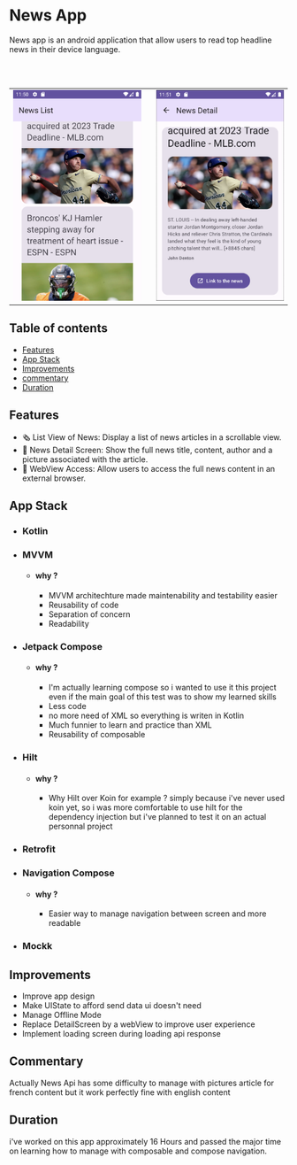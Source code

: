 # News App



News app is an android application that allow users to read top headline news in their device language.

<br>
<br>

<table>
  <tr>
    <td style="padding-right: 20px;">
      <img src="news_list_screen.png" alt="NewsApp list screen" width="400">
    </td>
    <td>
      <img src="news_detail_screen.png" alt="NewsApp detail screen" width="400">
    </td>
  </tr>
</table>



## Table of contents

- [Features](#features)
- [App Stack](#appstack)
- [Improvements](#improvements)
- [commentary](#commentary)
- [Duration](#duration)


## Features

<a name="features"></a>

- 🗞️ List View of News: Display a list of news articles in a scrollable view.
- 📰 News Detail Screen: Show the full news title, content, author and a picture associated with the article.
- 🔗 WebView Access: Allow users to access the full news content in an external browser.


## App Stack

<a name="appstack"></a>

- ### Kotlin

- ### MVVM
  - #### why ?
    - MVVM architechture made maintenability and testability easier
    - Reusability of code
    - Separation of concern
    - Readability

- ### Jetpack Compose
  - #### why ?
    - I'm actually learning compose so i wanted to use it this project even if the main goal of this test was to show my learned skills
    - Less code
    - no more need of XML so everything is writen in Kotlin
    - Much funnier to learn and practice than XML
    - Reusability of composable

- ### Hilt
  - #### why ?
    - Why Hilt over Koin for example ? simply because i've never used koin yet, so i was more comfortable to use hilt for the dependency injection but i've planned to test it on an actual personnal project
    
- ### Retrofit

- ### Navigation Compose
  - #### why ?
    - Easier way to manage navigation between screen and more readable

- ### Mockk

## Improvements

<a name="improvements"></a>

- Improve app design
- Make UIState to afford send data ui doesn't need
- Manage Offline Mode
- Replace DetailScreen by a webView to improve user experience
- Implement loading screen during loading api response


## Commentary
<a name="commentary"></a>

Actually News Api has some difficulty to manage with pictures article for french content but it work perfectly fine with english content

## Duration 

i've worked on this app approximately 16 Hours and passed the major time on learning how to manage with composable and compose navigation. 

<a name="appstack"></a>






